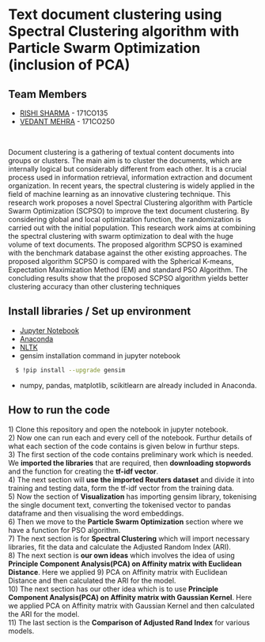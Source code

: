 # Text document clustering using Spectral Clustering algorithm with Particle Swarm Optimization (inclusion of PCA)

## Team Members
  - [RISHI SHARMA](https://github.com/kampaitees) - 171CO135
  - [VEDANT MEHRA](https://github.com/vmehra25) - 171CO250
<br>

Document clustering is a gathering of textual content documents into groups or clusters. The main aim is to cluster the documents, which are internally logical but considerably different from each other. It is a crucial process used in information retrieval, information extraction and document organization. In recent years, the spectral clustering is widely applied in the field of machine learning as an innovative clustering technique. This research work proposes a novel Spectral Clustering algorithm with Particle Swarm Optimization (SCPSO) to improve the text document clustering. By considering global and local optimization function, the randomization is carried out with the initial population. This research work aims at combining the spectral clustering with swarm optimization to deal with the huge volume of text documents. The proposed algorithm SCPSO is examined with the benchmark database against the other existing approaches. The proposed algorithm SCPSO is compared with the Spherical K-means, Expectation Maximization Method (EM) and standard PSO Algorithm. The concluding results show that the proposed SCPSO algorithm yields better clustering accuracy than other clustering techniques

## Install libraries / Set up environment
  - [Jupyter Notebook](https://jupyter.org/install)
  - [Anaconda](https://docs.anaconda.com/anaconda/install/)
  - [NLTK](https://www.nltk.org/install.html/)<br>
  - gensim installation command in jupyter notebook
  ```sh
    $ !pip install --upgrade gensim
   ```
  - numpy, pandas, matplotlib, scikitlearn are already included in Anaconda. <br>

<h2>How to run the code</h2>
1) Clone this repository and open the notebook in jupyter notebook.<br>
2) Now one can run each and every cell of the notebook. Furthur details of what each section of the code contains is given below in furthur steps.<br>
3) The first section of the code contains preliminary work which is needed. We <b>imported the libraries</b> that are required, then <b>downloading stopwords</b> and the function for creating the <b>tf-idf vector</b>.<br>
4) The next section will <b>use the imported Reuters dataset</b> and divide it into training and testing data, form the tf-idf vector from the training data. <br>
5) Now the section of <b>Visualization</b> has importing gensim library, tokenising the single document text, converting the tokenised vector to pandas dataframe and then visualising the word embeddings.<br>
6) Then we move to the <b>Particle Swarm Optimization</b> section where we have a function for PSO algorithm.<br>
7) The next section is for <b>Spectral Clustering</b> which will import necessary libraries, fit the data and calculate the Adjusted Random Index (ARI).<br>
8) The next section is <b>our own ideas</b> which involves the idea of using <b>Principle Component Analysis(PCA) on Affinity matrix with Euclidean Distance</b>. Here we applied 9) PCA on Affinity matrix with Euclidean Distance and then calculated the ARI for the model.<br>
10) The next section has our other idea which is to use <b>Principle Component Analysis(PCA) on Affinity matrix with Gaussian Kernel</b>. Here we applied PCA on Affinity matrix with Gaussian Kernel and then calculated the ARI for the model.<br>
11) The last section is the <b>Comparison of Adjusted Rand Index</b> for various models. 
